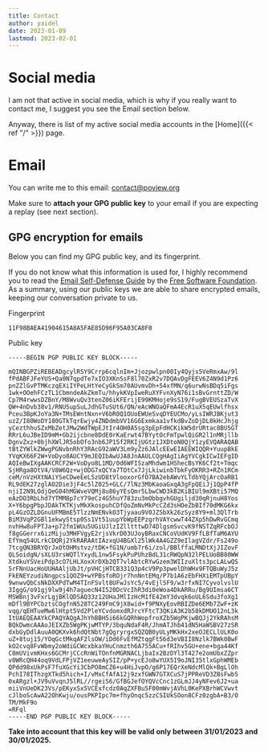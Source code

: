 ```yaml
---
title: Contact
author: yaidel
date: 2023-01-09
lastmod: 2023-02-01
---
```


# Social media

I am not that active in social media, which is why if you really want to contact me, I suggest you see the
Email section below.

Anyway, there is list of my active social media accounts in the [Home]({{< ref "/" >}}) page.

# Email

You can write me to this email: [contact@poview.org](mailto:contact@poview.org)

Make sure to **attach your GPG public key** to your email if you are expecting a replay (see next section).

## GPG encryption for emails 

Below you can find my GPG public key, and its fingerprint.

If you do not know what this information is used for, I highly recommend you to read the [Email Self-Defense
Guide](https://emailselfdefense.fsf.org/en/) by the [Free Software Foundation](https://www.fsf.org/). As a
summary, using our public keys we are able to share encrypted emails, keeping our conversation private to us.

Fingerprint

```
11F98BAEA41904615A8A5FAE85D96F95A03CA8F0
```

Public key

```
-----BEGIN PGP PUBLIC KEY BLOCK-----

mQINBGPZiREBEADgcylRSY9Crrp6cqlnIm+Jjozpwlpn00Iy4Qyjs5VeRmxAw/9l
fPdABFJFeYUS+Qa0N7qpdTe7xIO3XKnSsF8l70ZxR2v7DQAvDgFEEV6Z4N9d1Pz6
pnZZlGvPTMKczqEXiIYPeLHtYeCyGkSm70AUvmvDh+54xfMN/q6urwNsBDq5iFgs
1wk+OOehFCzTL1CbmndeAkZkmTu/hhykKVpIweRuXYFvnXyN76i1sBvGrnttZD/W
Cp7M4rwwsDZBnY/M8WvuQv3tenZ06iKFErijE99KMHoje9sS19/FugBVEUSzaTvX
QW+4nDvb38v1/RNUSupSuLJdhGTuSUt6/QN/eAcWNOaQFmA4EcR1uX5qEUwlfhsx
Pceu3BpKJoYa3N+TMsEWntNxn+V6bR0Q1OUoEWUeSvqDYEUCMo/yLsIWRJBKjut3
uzZ/I80WoDY180GTkTqrEwjy4ZNDdmbVV16G6Exmkaa1vfkdBvZoDjDL0kHcJhjg
yCezthhuSZxMbZetJMw2WdTWpEJtIr4OH0A5sg3pEpFdHCKikW5drURtac8BU5GT
RRrL6uJBeID9mM+Gb2ijcbne8DdE0rKaErwt47BYytOcFmTpwlQiGR2l1nMRjllb
DgnvZxz+0bjhXWlJR5obOfo3nb6JP15f2RKIjUGtz1JXDtoN0QjY1zyEVQARAQAB
tBtZYWlkZWwgPGNvbnRhY3RAcG92aWV3Lm9yZz6JAlcEEwEIAEEWIQQR+YuupBkE
YVqKX66F2W+VoDyo8AUCY9mJEQIbAwUJA8JnAAULCQgHAgIiAgYVCgkICwIEFgID
AQIeBwIXgAAKCRCF2W+VoDyo8L1MD/0d6WFISzaMhdwm1HShecBsYK6Cf2t+Tmqc
SjHRga8OtV4/V8W6Qz+wjODG7xQCYa7TOtCx7JjLkiwinbTbkFyOKRR3+RZn1RCm
ceM/nVzHXtNAiYSeCDweEeL5zUD8tVlooxorGfO7BA2ebAWvYLTdbYQjArcOaRB1
RL9dEK27zglAO2Die3jF4c5lZ025+GLC/7lNz3MbKaoaGxqA3gFpQEiJj1QpP4fP
njiI2N9LOdjQeG04hMGWveVQMj8u86yYEsQmr5LbwCWD3kB2KiBIUl9mXBti57MQ
eAzDO3RbLhd7YTMM8p7cY79eCz4G5huY783zu3mObbgvhGUgiljd30qRjnuH8Yos
X+Y6bpgPbpJDAkTKTKjvMkXkospuhCDfQoZmNvMkPcCZd3sHOeZbBIf70dMKG6kx
pL4GzOZLDGnuUFMBmE5TlzzNmENvkO3Tjyaau9V0JZSbXk26zSyz8Y9+ml3QlTrb
BiM3VqP2GBl1ekwyStsp0Ss1Vt51uupYbWpEEPzgrhVAYcwwT44ZXp5hDwRvGCmq
nvhHw8uFPTJa+p72fm1WUu5UGiUJlzIZlltttwD74DlgsmSvcvK9fNSTZqRFcbOJ
f8gGGerrx6izMiju3MHFVgyE2rjsVkrD03UJoyBRaxCNCoVUdKV9FfLBfTaM6AYU
EfYmq54ULrkCDQRj2YkRARAAtIAzxqU4BGXl25lWk4A4GZZ9eIlagVZdr/Fs249o
7tcgQN3BRYQrJxOtOHMstvz/tDK+fG1N/umb7r6i/zol/BBlffaLMNDtXjJIZovF
QLSoidgN/sXLU3rsWQTlYxydL1nw5FsykPuPUhzBdL31cRWQpN32lPELUoBB80WW
XtdkuYSVeiPdp3cO7LHLXoxXrDXb2QT7vlAbtcRYwGzem3WIIzuXlts3pcLALwQS
5rFNnUacHoUUHAAljUbJt/pVHCjHTCB331Q3p4cV9Pp3pwelDhWHx9FTQBuWyJ5z
FkENEYzudiNngpcs1QOZ9+wYPBsfoROjr7hnNntEMq/P7b1A6zEbFHXiEMTpUBpY
9wnwvQbCsNkDXXPdTwM4TInFSvlt8UFwJsYc5/4vEjlSF9/w3rfxNI7CyvolvslU
3IggG/o91gj9lw9j4h7aguecN4I520DcVcIhR3di0eWoa4DkARRu/Bg9UImsa6CT
MSWBnj3vFxrLgjBKlQDSAQ33z12UHaJMlIzHcM1fE42mY3dvqk6oUL6Sdu3foXg1
mDfl9BYPCbztsCOgfnN528TC249FmC9jX8wid+f9PNXyEovRBIZDe6EMb7ZwF+zK
vqg/qEHTueMw6lHtpt5Vd2PleYCvdomxdRJrcYFtcT3QKiA3K2b58kDMUO12nL3k
ItUAEQEAAYkCPAQYAQgAJhYhBBH5i66kGQRhWopfroXZb5WgPKjwBQJj2YkRAhsM
BQkDwmcAAAoJEIXZb5WgPKjwMTYP/3bquNdaF4R/JhmATJhb41dN5HaWSBV27zSR
dxbGyDdlAuuA0QKXvk6hdQtNbt7gQgryrgxSQZQB0yULyMKkHx2xeOJECLlULK0o
uZ+8tuj15/YOqGctMkqAF2lsOW/iDd6FvEfMZtqgFt56d3eVBII8Nzlk7BWk0BwF
kO2cvq8FvWbmy2oWdiGCWcxbkaYHuCnmzth6A755ACu+fRIhv5GU+ene+bga44Kf
C8mUVivmKHxs6GCMrjCCcRnWiTOnfnMGRNACLjbaIx2BzDYl3T427e2omUbxZZpr
v0WRcQH44oq9VdLFPjVZ1eeuweAySIZ/pP+ycEJo8wYUX5I9oJNI35tlxGphWMEb
QPdd98xUkPsF7fuXGcYi3CbPO8mCZ6+u4HiJvpO/g6P17EQrXeNdcMlQk+BgLlOh
PchI78IThzgXTkd5hich+I/vMxCfAfA12j9zxfGWN7GTXCuS7jPPReVD3ZBsFwb5
0xARgzl+JV9uVvqnJ5lRL//rgeiS6/GfBGJefOYQVcCnc1zGLmJJ4yNFev6J2+ua
miiVnUeDK23Vs/pEKyxSx5VCExfcdz0AqZXFBu5F00mWvjAVhL0KePXBrhWCVwvt
cJlboScAwA22OhKwju/ousPKPIpc7m+fhyOnqc5zzCSIUkSOon8CFz0zgbA+B3/O
TM/MkF9o
=RFql
-----END PGP PUBLIC KEY BLOCK-----
```

**Take into account that this key will be valid only between 31/01/2023 and 30/01/2025.**
